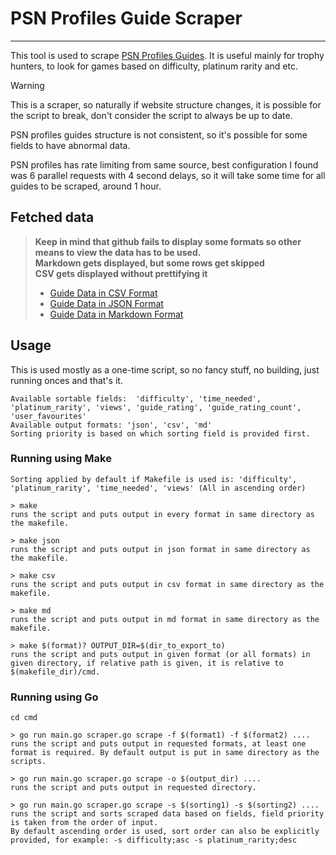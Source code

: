 # PSN Profiles Guide Scraper

----

This tool is used to scrape [PSN Profiles Guides](https://psnprofiles.com/guides/popular). 
It is useful mainly for trophy hunters, to look for games based on difficulty, platinum rarity and etc.

> [!WARNING]
> This is a scraper, so naturally if website structure changes, it is possible for the script to break, don't consider the script to always be up to date.
> 
> PSN profiles guides structure is not consistent, so it's possible for some fields to have abnormal data.
> 
> PSN profiles has rate limiting from same source, best configuration I found was 6 parallel requests with 4 second delays, so it will take some time for all guides to be scraped, around 1 hour.  

## Fetched data
> **Keep in mind that github fails to display some formats so other means to view the data has to be used.**<br/>
> **Markdown gets displayed, but some rows get skipped**<br/>
> **CSV gets displayed without prettifying it**<br/>
> 
> * [Guide Data in CSV Format](https://github.com/giorgtarkha/psnprofiles-guide-scraper/blob/main/data/guide_data.csv)  
> * [Guide Data in JSON Format](https://github.com/giorgtarkha/psnprofiles-guide-scraper/blob/main/data/guide_data.json)  
> * [Guide Data in Markdown Format](https://github.com/giorgtarkha/psnprofiles-guide-scraper/blob/main/data/guide_data.md)

## Usage

This is used mostly as a one-time script, so no fancy stuff, no building, just running onces and that's it.
```
Available sortable fields:  'difficulty', 'time_needed', 'platinum_rarity', 'views', 'guide_rating', 'guide_rating_count', 'user_favourites'
Available output formats: 'json', 'csv', 'md'
Sorting priority is based on which sorting field is provided first.
```

### Running using Make

```
Sorting applied by default if Makefile is used is: 'difficulty', 'platinum_rarity', 'time_needed', 'views' (All in ascending order)

> make
runs the script and puts output in every format in same directory as the makefile.

> make json
runs the script and puts output in json format in same directory as the makefile.

> make csv
runs the script and puts output in csv format in same directory as the makefile.

> make md
runs the script and puts output in md format in same directory as the makefile.

> make $(format)? OUTPUT_DIR=$(dir_to_export_to)
runs the script and puts output in given format (or all formats) in given directory, if relative path is given, it is relative to $(makefile_dir)/cmd.
```

### Running using Go

```
cd cmd

> go run main.go scraper.go scrape -f $(format1) -f $(format2) ....
runs the script and puts output in requested formats, at least one format is required. By default output is put in same directory as the scripts.

> go run main.go scraper.go scrape -o $(output_dir) ....
runs the script and puts output in requested directory.

> go run main.go scraper.go scrape -s $(sorting1) -s $(sorting2) ....
runs the script and sorts scraped data based on fields, field priority is taken from the order of input.
By default ascending order is used, sort order can also be explicitly provided, for example: -s difficulty;asc -s platinum_rarity;desc
```

